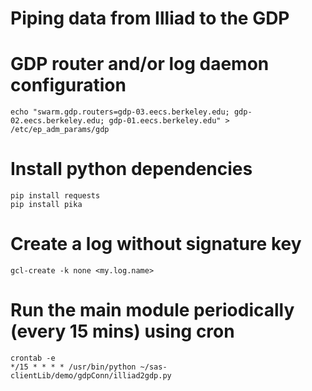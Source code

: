 Piping data from Illiad to the GDP
==================
# GDP router and/or log daemon configuration
    echo "swarm.gdp.routers=gdp-03.eecs.berkeley.edu; gdp-02.eecs.berkeley.edu; gdp-01.eecs.berkeley.edu" > /etc/ep_adm_params/gdp

# Install python dependencies
    pip install requests
    pip install pika
# Create a log without signature key
	gcl-create -k none <my.log.name>
# Run the main module periodically (every 15 mins) using cron
	crontab -e
	*/15 * * * * /usr/bin/python ~/sas-clientLib/demo/gdpConn/illiad2gdp.py
